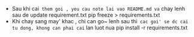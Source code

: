 - Sau khi cai` them goi , yeu cau note lai vao README.md va` chay lenh sau de update requirement.txt
	pip freeze > requirements.txt
- Khi chay sang may' khac , chi can go~ lenh sau thi` cac goi' se dc cai tu dong, khong can phai cai` lan luot nua
	pip install -r requirements.txt 

